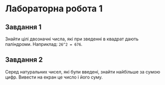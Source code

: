 # Лабораторна робота 1

## Завдання 1

Знайти цілі двозначні числа, які при зведенні в квадрат дають паліндроми. Наприклад: `26^2 = 676`.

## Завдання 2

Серед натуральних чисел, які були введені, знайти найбільше за сумою цифр. Вивести на екран це число і його суму.

